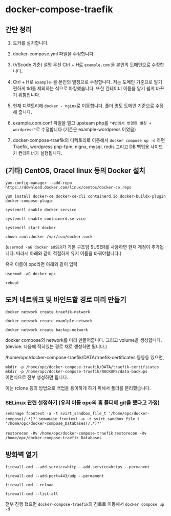 # docker-compose-traefik

## 간단 정리
1. 도커를 설치합니다.
2. docker-compose.yml 파일을 수정합니다.
3. (VScode 기준) 설명 우선 Ctrl + H로 ```example.com``` 을 본인의 도메인으로 수정합니다.
4. Ctrl + H로 ```example-```을 본인의 별칭으로 수정합니다. 저는 도메인 기준으로 알기 편하게 tld를 제외하는 식으로 마킹했습니다. 또한 컨테이너 이름을 알기 쉽게 바꾸기 위함입니다.
5. 현재 디렉토리에 ```docker - nginx```로 이동합니다. 폴더 명도 도메인 기준으로 수정해 줍니다.
6. example.com.conf 파일을 열고 upsteam php를 ```"4번에서 변경한 별칭 + wordpress"```로 수정합니다 (기존은 example-wordpress 이었음)


7. docker-compose-traefik의 디렉토리로 이동해서 ```docker compose up -d``` 하면 Traefik, wordpress php-fpm, nignx, mysql, redis 그리고 DB 백업용 사이드카 컨테이너가 실행됩니다.


## (기타) CentOS, Oracel linux 등의 Docker 설치

```yum-config-manager --add-repo https://download.docker.com/linux/centos/docker-ce.repo```

```yum install docker-ce docker-ce-cli containerd.io docker-buildx-plugin docker-compose-plugin```


```systemctl enable docker.service```

```systemctl enable containerd.service```

```systemctl start docker```

```chown root:docker /var/run/docker.sock```

(```usermod -aG docker $USER```가 기본 구조임 $USER를 사용하면 현재 계정이 추가됩니다. 따라서 아래와 같이 적절하게 유저 이름을 바꿔야합니다.)

유저 이름이 opc라면 아래와 같이 입력

```usermod -aG docker opc```

```reboot```

## 도커 네트워크 및 바인드할 경로 미리 만들기
```docker network create traefik-network```

```docker network create examlple-network```

```docker network create backup-network```

docker compose의 network를 미리 만들어줍니다.
그리고 volume을 생성합니다. (device: 다음에 적혀있는 경로 채로 생성하면 됩니다.)

/home/opc/docker-compose-traefik/DATA/traefik-certificates 등등등 있으면,

```mkdir -p /home/opc/docker-compose-traefik/DATA/traefik-certificates```
```mkdir -p /home/opc/docker-compose-traefik/BACKUPS/data-backups```  
이런식으로 전부 생성하면 됩니다.

이는 rclone 등의 방법으로 백업을 용이하게 하기 위해서 폴더를 분리했습니다.

### SELinux 관련 설정하기 (유저 이름 opc의 홈 폴더에 git을 했다고 가정)

```semanage fcontext -a -t svirt_sandbox_file_t '/home/opc/docker-compose(/.*)?'```
```semanage fcontext -a -t svirt_sandbox_file_t '/home/opc/docker-compose_Databases(/.*)?'```

```restorecon -Rv /home/opc/docker-compose-traefik```
```restorecon -Rv /home/opc/docker-compose-traefik_Databases```


## 방화벽 열기
```firewall-cmd --add-service=http --add-service=https --permanent```

```firewall-cmd --add-port=443/udp --permanent```

```firewall-cmd --reload```

```firewall-cmd --list-all```


전부 진행 했으면 ```docker-compose-traefik```의 경로로 이동해서 ```docker compose up -d```




